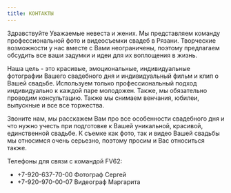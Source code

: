 ```yaml
---
title: КОНТАКТЫ
---
```

Здравствуйте Уважаемые невеста и жених. Мы представляем команду профессиональной фото и видеосъемки свадеб в Рязани. Творческие возможности у нас вместе с Вами  неограничены, поэтому предлагаем обсудить все ваши задумки и идеи для их воплощения в жизнь. 

Наша цель - это красивые, эмоциональные, индивидуальные фотографии Вашего свадебного дня и индивидуальный фильм и клип о Вашей свадьбе. Используем только профессиональный подход индивидуально к каждой паре молодожен. Также, мы обязательно проводим консультацию. 
Также мы снимаем венчания, юбилеи, выпускные и все все торжества.

Звоните нам, мы расскажем Вам про все особенности свадебного дня и что нужно учесть при подготовке к Вашей уникальной, красивой, единственной свадьбе. К съемке как фото, так и видео Вашей свадьбы мы относимся очень серьезно, поэтому просим и Вас относиться также. 


Телефоны для связи с командой FV62:
- +7-920-637-70-00 Фотограф  Сергей
- +7-920-970-00-07 Видеограф  Маргарита
